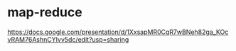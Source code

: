 # map-reduce
https://docs.google.com/presentation/d/1XxsapMR0CqR7wBNeh82ga_KOcvRAM76AshnCYIvv5dc/edit?usp=sharing
